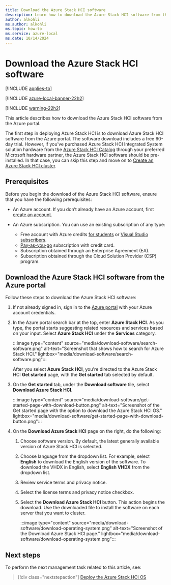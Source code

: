 ```yaml
---
title: Download the Azure Stack HCI software
description: Learn how to download the Azure Stack HCI software from the Azure portal.
author: alkohli
ms.author: alkohli
ms.topic: how-to
ms.service: azure-local
ms.date: 10/14/2024
---
```


# Download the Azure Stack HCI software

[!INCLUDE [applies-to](../includes/hci-applies-to-22h2.md)]

[!INCLUDE [azure-local-banner-22h2](../includes/azure-local-banner-22h2.md)]

[!INCLUDE [warning-22h2](../includes/hci-warning-deploy-22h2.md)]

This article describes how to download the Azure Stack HCI software from the Azure portal.

The first step in deploying Azure Stack HCI is to download Azure Stack HCI software from the Azure portal. The software download includes a free 60-day trial. However, if you've purchased Azure Stack HCI Integrated System solution hardware from the [Azure Stack HCI Catalog](https://aka.ms/AzureStackHCICatalog) through your preferred Microsoft hardware partner, the Azure Stack HCI software should be pre-installed. In that case, you can skip this step and move on to [Create an Azure Stack HCI cluster](create-cluster.md).

## Prerequisites

Before you begin the download of the Azure Stack HCI software, ensure that you have the following prerequisites:

- An Azure account. If you don’t already have an Azure account, first [create an account](https://azure.microsoft.com/free/).
- An Azure subscription. You can use an existing subscription of any type:

   - Free account with Azure credits [for students](https://azure.microsoft.com/free/students/) or [Visual Studio subscribers](https://azure.microsoft.com/pricing/member-offers/credit-for-visual-studio-subscribers/).
   - [Pay-as-you-go](https://azure.microsoft.com/pricing/purchase-options/pay-as-you-go/) subscription with credit card.
   - Subscription obtained through an Enterprise Agreement (EA).
   - Subscription obtained through the Cloud Solution Provider (CSP) program.

## Download the Azure Stack HCI software from the Azure portal

Follow these steps to download the Azure Stack HCI software:

1. If not already signed in, sign in to the [Azure portal](https://portal.azure.com/) with your Azure account credentials.
1. In the Azure portal search bar at the top, enter **Azure Stack HCI**. As you type, the portal starts suggesting related resources and services based on your input. Select **Azure Stack HCI** under the **Services** category.

    :::image type="content" source="media/download-software/search-software.png" alt-text="Screenshot that shows how to search for Azure Stack HCI." lightbox="media/download-software/search-software.png":::

    After you select **Azure Stack HCI**, you're directed to the Azure Stack HCI **Get started** page, with the **Get started** tab selected by default.

1. On the **Get started** tab, under the **Download software** tile, select **Download Azure Stack HCI**.

    :::image type="content" source="media/download-software/get-started-page-with-download-button.png" alt-text="Screenshot of the Get started page with the option to download the Azure Stack HCI OS." lightbox="media/download-software/get-started-page-with-download-button.png":::
    
1. On the **Download Azure Stack HCI** page on the right, do the following:
    1. Choose software version. By default, the latest generally available version of Azure Stack HCI is selected.
    1. Choose language from the dropdown list. For example, select **English** to download the English version of the software. To download the VHDX in English, select **English VHDX** from the dropdown list.
    1. Review service terms and privacy notice. <!--link to privacy statement-->
    1. Select the license terms and privacy notice checkbox.
    1. Select the **Download Azure Stack HCI** button. This action begins the download. Use the downloaded file to install the software on each server that you want to cluster.

        :::image type="content" source="media/download-software/download-operating-system.png" alt-text="Screenshot of the Download Azure Stack HCI page." lightbox="media/download-software/download-operating-system.png":::

## Next steps

To perform the next management task related to this article, see:
> [!div class="nextstepaction"]
> [Deploy the Azure Stack HCI OS](operating-system.md)

